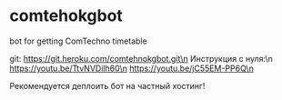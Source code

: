 # comtehokgbot
bot for getting ComTechno timetable

git: https://git.heroku.com/comtehnokgbot.git\n
Инструкция с нуля:\n
https://youtu.be/TtvNVDilh60\n
https://youtu.be/jC55EM-PP6Q\n

Рекомендуется деплоить бот на частный хостинг!
